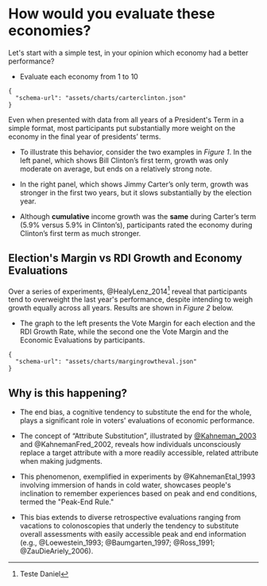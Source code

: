 # How would you evaluate these economies?
Let's start with a simple test, in your opinion which economy had a better performance?

- Evaluate each economy from 1 to 10

```vegalite
{
  "schema-url": "assets/charts/carterclinton.json"
}
```

Even when presented with data from all years of a President's Term in a simple format, most participants put substantially more weight on the economy in the final year of presidents’ terms.

- To illustrate this behavior, consider the two examples in *Figure 1*. In the left panel, which shows Bill Clinton’s first term, growth was only moderate on average, but ends on a relatively strong note. 

- In the right panel, which shows Jimmy Carter’s only term, growth was stronger in the first two years, but it slows substantially by the election year. 

- Although **cumulative** income growth was the **same** during Carter’s term (5.9% versus 5.9% in Clinton’s), participants rated the economy during Clinton’s first term as much stronger.


## Election's Margin vs RDI Growth and Economy Evaluations
Over a series of experiments, @HealyLenz_2014[^1] reveal that participants tend to overweight the last year's performance, despite intending to weigh growth equally across all years. Results are shown in *Figure 2* below.

- The graph to the left presents the Vote Margin for each election and the RDI Growth Rate, while the second one the Vote Margin and the Economic Evaluations by participants.

```vegalite
{
  "schema-url": "assets/charts/margingrowtheval.json"
}
```
## Why is this happening?
- The end bias, a cognitive tendency to substitute the end for the whole, plays a significant role in voters' evaluations of economic performance. 

- The concept of “Attribute Substitution”, illustrated by [@Kahneman_2003](https://journals.sagepub.com/doi/10.1111/j.1467-9280.1993.tb00589.x) and @KahnemanFred_2002, reveals how individuals unconsciously replace a target attribute with a more readily accessible, related attribute when making judgments.

- This phenomenon, exemplified in experiments by @KahnemanEtal_1993 involving immersion of hands in cold water, showcases people's inclination to remember experiences based on peak and end conditions, termed the "Peak-End Rule." 

- This bias extends to diverse retrospective evaluations ranging from vacations to colonoscopies that underly the tendency to substitute overall assessments with easily accessible peak and end information (e.g., @Loewestein_1993; @Baumgarten_1997; @Ross_1991; @ZauDieAriely_2006).

[^1]: Teste Daniel